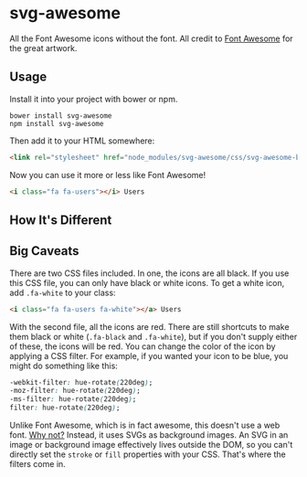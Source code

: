 # svg-awesome

All the Font Awesome icons without the font.  All credit to [Font Awesome](https://fortawesome.github.io/Font-Awesome/) for the great artwork.

## Usage

Install it into your project with bower or npm.

```
bower install svg-awesome
npm install svg-awesome
```

Then add it to your HTML somewhere:

```html
<link rel="stylesheet" href="node_modules/svg-awesome/css/svg-awesome-bw.css">
```

Now you can use it more or less like Font Awesome!

```html
<i class="fa fa-users"></i> Users
```

## How It's Different

## Big Caveats

There are two CSS files included.  In one, the icons are all black.  If you use this CSS file, you can only have black or white icons.  To get a white icon, add `.fa-white` to your class:

```html
<i class="fa fa-users fa-white"></a> Users
```

With the second file, all the icons are red.  There are still shortcuts to make them black or white (`.fa-black` and `.fa-white`), but if you don't supply either of these, the icons will be red.  You can change the color of the icon by applying a CSS filter.  For example, if you wanted your icon to be blue, you might do something like this:

```css
-webkit-filter: hue-rotate(220deg);
-moz-filter: hue-rotate(220deg);
-ms-filter: hue-rotate(220deg);
filter: hue-rotate(220deg);
```

Unlike Font Awesome, which is in fact awesome, this doesn't use a web font. [Why not?](http://blog.cloudfour.com/seriously-dont-use-icon-fonts/) Instead, it uses SVGs as background images.  An SVG in an image or background image effectively lives outside the DOM, so you can't directly set the `stroke` or `fill` properties with your CSS.  That's where the filters come in.
